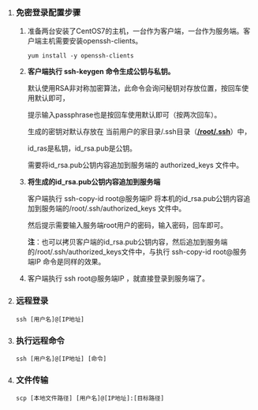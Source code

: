 1. ### 免密登录配置步骤

   1. 准备两台安装了CentOS7的主机，一台作为客户端，一台作为服务端。客户端主机需要安装openssh-clients。

      ```shell
      yum install -y openssh-clients
      ```

   2. **客户端执行 ssh-keygen 命令生成公钥与私钥。**

      默认使用RSA非对称加密算法，此命令会询问秘钥对存放位置，按回车使用默认即可，

      提示输入passphrase也是按回车使用默认即可（按两次回车）。

      

      生成的密钥对默认存放在 当前用户的家目录/.ssh目录（**<u>/root/.ssh</u>**）中，

      id_ras是私钥，id_rsa.pub是公钥。

      需要将id_rsa.pub公钥内容追加到服务端的 authorized_keys 文件中。

   3. **将生成的id_rsa.pub公钥内容追加到服务端**

      客户端执行 ssh-copy-id root@服务端IP 将本机的id_rsa.pub公钥内容追加到服务端的/root/.ssh/authorized_keys 文件中。

      然后提示需要输入服务端root用户的密码，输入密码，回车即可。

      

      **注**：也可以拷贝客户端的id_rsa.pub公钥内容，然后追加到服务端的/root/.ssh/authorized_keys文件中，与执行 ssh-copy-id root@服务端IP 命令是同样的效果。

   4. 客户端执行 ssh root@服务端IP ，就直接登录到服务端了。

2. ### 远程登录

   ```shell
   ssh [用户名]@[IP地址]
   ```

3. ### 执行远程命令

   ```shell
   ssh [用户名]@[IP地址] [命令]
   ```

4. ### 文件传输

   ```shell
   scp [本地文件路径] [用户名]@[IP地址]:[目标路径]
   ```

   